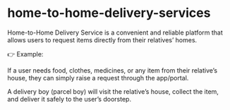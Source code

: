 # home-to-home-delivery-services
Home-to-Home Delivery Service is a convenient and reliable platform that allows users to request items directly from their relatives’ homes.

👉 Example:

If a user needs food, clothes, medicines, or any item from their relative’s house, they can simply raise a request through the app/portal.

A delivery boy (parcel boy) will visit the relative’s house, collect the item, and deliver it safely to the user’s doorstep.
